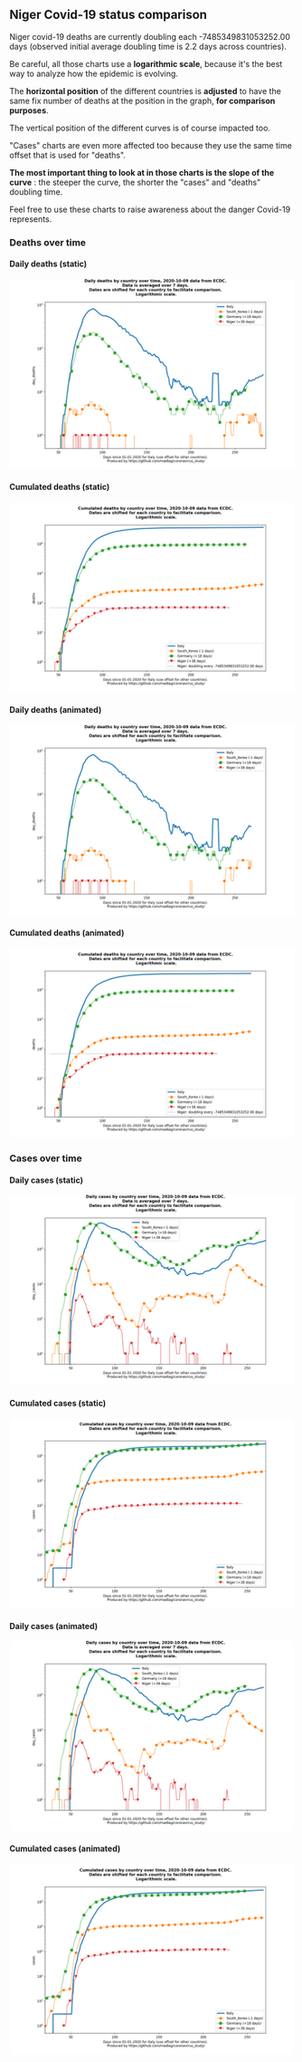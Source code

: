 ## Niger Covid-19 status comparison 

Niger covid-19 deaths are currently doubling each -7485349831053252.00 days (observed initial average doubling time is 2.2 days across countries).



Be careful, all those charts use a **logarithmic scale**, because it's the best way to analyze how the epidemic is evolving.
 
The **horizontal position** of the different countries is **adjusted** to have the same fix number of deaths at the position in the graph, **for comparison purposes**.

The vertical position of the different curves is of course impacted too.

"Cases" charts are even more affected too because they use the same time offset that is used for "deaths".

**The most important thing to look at in those charts is the slope of the curve** : the steeper the curve, the shorter the "cases" and "deaths" doubling time.

Feel free to use these charts to raise awareness about the danger Covid-19 represents. 


 
### Deaths over time
 
#### Daily deaths (static)
![Niger covid-19 daily deaths static chart](https://raw.githubusercontent.com/madlag/coronavirus_study/master/notebooks/graphs/2020-10-09/countries/Niger/2020-10-09_Niger_day_deaths.png "Niger covid-19 day_deaths static chart")   
 
#### Cumulated deaths (static)
![Niger covid-19 cumulated deaths static chart](https://raw.githubusercontent.com/madlag/coronavirus_study/master/notebooks/graphs/2020-10-09/countries/Niger/2020-10-09_Niger_deaths.png "Niger covid-19 deaths static chart")   
 
#### Daily deaths (animated)
![Niger covid-19 daily deaths animated chart](https://raw.githubusercontent.com/madlag/coronavirus_study/master/notebooks/graphs/2020-10-09/countries/Niger/2020-10-09_Niger_day_deaths.gif "Niger covid-19 day_deaths animated chart")   
 
#### Cumulated deaths (animated)
![Niger covid-19 cumulated deaths animated chart](https://raw.githubusercontent.com/madlag/coronavirus_study/master/notebooks/graphs/2020-10-09/countries/Niger/2020-10-09_Niger_deaths.gif "Niger covid-19 deaths animated chart")   

 
### Cases over time
 
#### Daily cases (static)
![Niger covid-19 daily cases static chart](https://raw.githubusercontent.com/madlag/coronavirus_study/master/notebooks/graphs/2020-10-09/countries/Niger/2020-10-09_Niger_day_cases.png "Niger covid-19 day_cases static chart")   
 
#### Cumulated cases (static)
![Niger covid-19 cumulated cases static chart](https://raw.githubusercontent.com/madlag/coronavirus_study/master/notebooks/graphs/2020-10-09/countries/Niger/2020-10-09_Niger_cases.png "Niger covid-19 cases static chart")   
 
#### Daily cases (animated)
![Niger covid-19 daily cases animated chart](https://raw.githubusercontent.com/madlag/coronavirus_study/master/notebooks/graphs/2020-10-09/countries/Niger/2020-10-09_Niger_day_cases.gif "Niger covid-19 day_cases animated chart")   
 
#### Cumulated cases (animated)
![Niger covid-19 cumulated cases animated chart](https://raw.githubusercontent.com/madlag/coronavirus_study/master/notebooks/graphs/2020-10-09/countries/Niger/2020-10-09_Niger_cases.gif "Niger covid-19 cases animated chart")   

